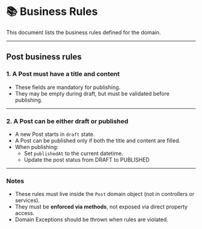 # 📚 Business Rules 

This document lists the business rules defined for the domain.

---

## Post business rules

### 1. A Post must have a **title** and **content**
- These fields are mandatory for publishing.
- They may be empty during draft, but must be validated before publishing.

---

### 2. A Post can be either **draft** or **published**
- A new Post starts in `draft` state.
- A Post can be published only if both the title and content are filled.
- When publishing:
  - Set `publishedAt` to the current datetime.
  - Update the post status from DRAFT to PUBLISHED

---

### Notes

- These rules must live inside the `Post` domain object (not in controllers or services).
- They must be **enforced via methods**, not exposed via direct property access.
- Domain Exceptions should be thrown when rules are violated.